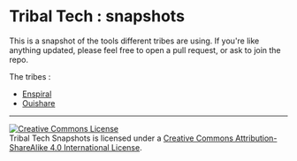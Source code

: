 # Tribal Tech : snapshots

This is a snapshot of the tools different tribes are using. If you're like anything updated, please feel free to open a pull request, or ask to join the repo.

The tribes : 

- [Enspiral](./enspiral.md)
- [Ouishare](./ouishare.md)

---

<a rel="license" href="http://creativecommons.org/licenses/by-sa/4.0/"><img alt="Creative Commons License" style="border-width:0" src="https://i.creativecommons.org/l/by-sa/4.0/88x31.png" /></a><br /><span xmlns:dct="http://purl.org/dc/terms/" property="dct:title">Tribal Tech Snapshots</span> is licensed under a <a rel="license" href="http://creativecommons.org/licenses/by-sa/4.0/">Creative Commons Attribution-ShareAlike 4.0 International License</a>.
